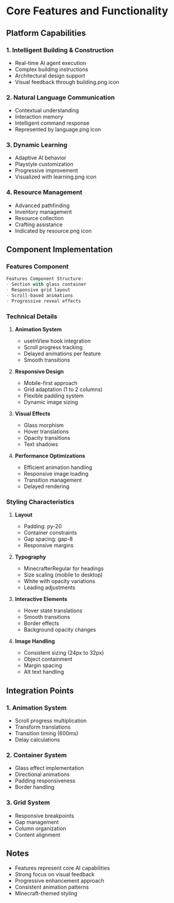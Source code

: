 # Core Features and Functionality

## Platform Capabilities

### 1. Intelligent Building & Construction
- Real-time AI agent execution
- Complex building instructions
- Architectural design support
- Visual feedback through building.png icon

### 2. Natural Language Communication
- Contextual understanding
- Interaction memory
- Intelligent command response
- Represented by language.png icon

### 3. Dynamic Learning
- Adaptive AI behavior
- Playstyle customization
- Progressive improvement
- Visualized with learning.png icon

### 4. Resource Management
- Advanced pathfinding
- Inventory management
- Resource collection
- Crafting assistance
- Indicated by resource.png icon

## Component Implementation

### Features Component
```javascript
Features Component Structure:
- Section with glass container
- Responsive grid layout
- Scroll-based animations
- Progressive reveal effects
```

### Technical Details
1. **Animation System**
   - useInView hook integration
   - Scroll progress tracking
   - Delayed animations per feature
   - Smooth transitions

2. **Responsive Design**
   - Mobile-first approach
   - Grid adaptation (1 to 2 columns)
   - Flexible padding system
   - Dynamic image sizing

3. **Visual Effects**
   - Glass morphism
   - Hover translations
   - Opacity transitions
   - Text shadows

4. **Performance Optimizations**
   - Efficient animation handling
   - Responsive image loading
   - Transition management
   - Delayed rendering

### Styling Characteristics
1. **Layout**
   - Padding: py-20
   - Container constraints
   - Gap spacing: gap-8
   - Responsive margins

2. **Typography**
   - MinecrafterRegular for headings
   - Size scaling (mobile to desktop)
   - White with opacity variations
   - Leading adjustments

3. **Interactive Elements**
   - Hover state translations
   - Smooth transitions
   - Border effects
   - Background opacity changes

4. **Image Handling**
   - Consistent sizing (24px to 32px)
   - Object containment
   - Margin spacing
   - Alt text handling

## Integration Points

### 1. Animation System
- Scroll progress multiplication
- Transform translations
- Transition timing (600ms)
- Delay calculations

### 2. Container System
- Glass effect implementation
- Directional animations
- Padding responsiveness
- Border handling

### 3. Grid System
- Responsive breakpoints
- Gap management
- Column organization
- Content alignment

## Notes
- Features represent core AI capabilities
- Strong focus on visual feedback
- Progressive enhancement approach
- Consistent animation patterns
- Minecraft-themed styling